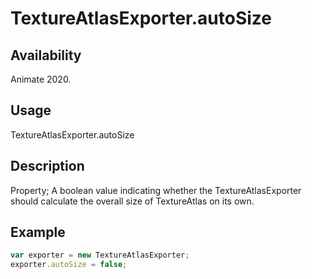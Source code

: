 # TextureAtlasExporter.autoSize

## Availability

Animate 2020.

## Usage

TextureAtlasExporter.autoSize

## Description

Property; A boolean value indicating whether the TextureAtlasExporter should calculate the overall size of TextureAtlas on its own.

## Example

``` javascript
var exporter = new TextureAtlasExporter;
exporter.autoSize = false;
````
